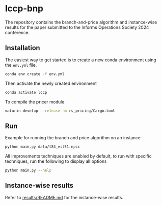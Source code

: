 # lccp-bnp
The repository contains the branch-and-price algorithm and instance-wise results for the paper submitted to the Informs Operations Society 2024 conference. 

## Installation
The easiest way to get started is to create a new conda environment using the `env.yml` file. 

```bash 
conda env create -f env.yml
```

Then activate the newly created environment
```bash
conda activate lccp
```

To compile the pricer module
```bash
maturin develop --release -m rs_pricing/Cargo.toml
``` 


## Run
Example for running the branch and price algorithm on an instance
```bash
python main.py data/t84_eil51.npcc
```

All improvements techniques are enabled by default, to run with specific techniques, run the following to display all options
```bash
python main.py --help
``` 

## Instance-wise results
Refer to [results/README.md](results/README.md) for the instance-wise results.


